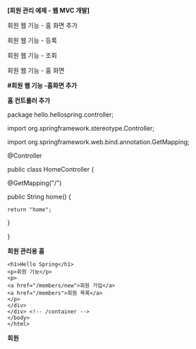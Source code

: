 **[회원 관리 예제 - 웹 MVC 개발]**

회원 웹 기능 - 홈 화면 추가

회원 웹 기능 - 등록

회원 웹 기능 - 조회

회원 웹 기능 - 홈 화면

**#회원 웹 기능 -홈화면 추가**

**홈 컨트롤러 추가**

package hello.hellospring.controller;

import org.springframework.stereotype.Controller;

import org.springframework.web.bind.annotation.GetMapping;


@Controller

public class HomeController {

  @GetMapping("/")
  
  public String home() {
  
    return "home";
    
  }
  
}


**회원 관리용 홈**

<!DOCTYPE HTML>

<html xmlns:th="http://www.thymeleaf.org">
  
<body>
  <div class="container"><div>
    
    <h1>Hello Spring</h1>
    <p>회원 기능</p>
    <p>
    <a href="/members/new">회원 가입</a>
    <a href="/members">회원 목록</a>
    </p>
    </div>
    </div> <!-- /container -->
    </body>
    </html>

**회원**

